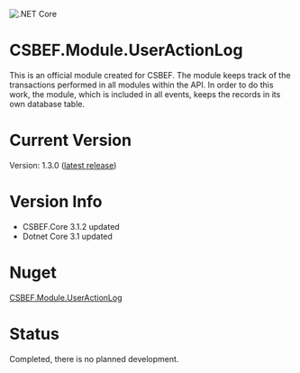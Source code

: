 ![.NET Core](https://github.com/mkurak/CSBEF.Module.UserActionLog/workflows/.NET%20Core/badge.svg)

# CSBEF.Module.UserActionLog
This is an official module created for CSBEF. The module keeps track of the transactions performed in all modules within the API. In order to do this work, the module, which is included in all events, keeps the records in its own database table.

# Current Version
Version: 1.3.0 ([latest release](https://github.com/mkurak/CSBEF.Module.UserActionLog/releases/tag/1.3.0))

# Version Info
- CSBEF.Core 3.1.2 updated
- Dotnet Core 3.1 updated

# Nuget
[CSBEF.Module.UserActionLog](https://www.nuget.org/packages/CSBEF.Module.UserActionLog/)

# Status
Completed, there is no planned development.
